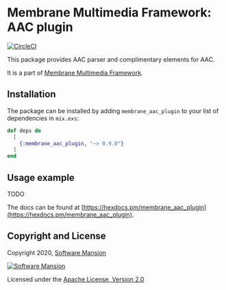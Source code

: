 # Membrane Multimedia Framework: AAC plugin

[![CircleCI](https://circleci.com/gh/membraneframework/membrane_aac_plugin.svg?style=svg)](https://circleci.com/gh/membraneframework/membrane_aac_plugin)

This package provides AAC parser and complimentary elements for AAC.

It is a part of [Membrane Multimedia Framework](https://membraneframework.org).

## Installation

The package can be installed by adding `membrane_aac_plugin` to your list of dependencies in `mix.exs`:

```elixir
def deps do
  [
    {:membrane_aac_plugin, "~> 0.9.0"}
  ]
end
```

## Usage example

TODO

The docs can be found at [https://hexdocs.pm/membrane_aac_plugin](https://hexdocs.pm/membrane_aac_plugin).

## Copyright and License

Copyright 2020, [Software Mansion](https://swmansion.com/?utm_source=git&utm_medium=readme&utm_campaign=membrane_aac_plugin)

[![Software Mansion](https://membraneframework.github.io/static/logo/swm_logo_readme.png)](https://swmansion.com/?utm_source=git&utm_medium=readme&utm_campaign=membrane_aac_plugin)

Licensed under the [Apache License, Version 2.0](LICENSE)
